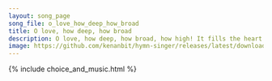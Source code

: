 ```yaml
---
layout: song_page
song_file: o_love_how_deep_how_broad
title: O love, how deep, how broad
description: O love, how deep, how broad, how high! It fills the heart with ecstasy, that God, the Son of God, should take our mortal form for mortals' sake.  For ... christian 4part acapella 5verse arrbykenan textbyother 
image: https://github.com/kenanbit/hymn-singer/releases/latest/download/o_love_how_deep_how_broad-trad.png
---
```


{% include choice_and_music.html %}